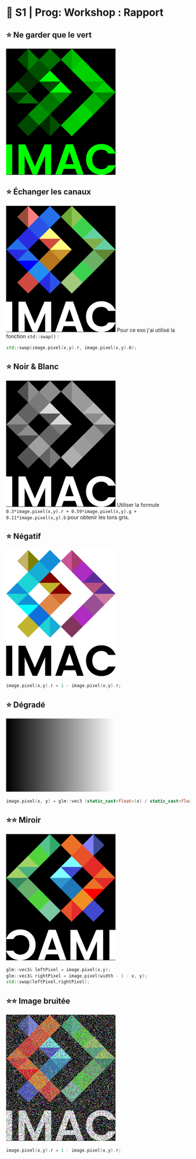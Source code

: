 # 🐣 S1 | Prog: Workshop : Rapport

## ⭐ Ne garder que le vert
![](./output/keep_green_only.png)

## ⭐ Échanger les canaux
![](./output/echange.png) 
Pour ce exo j'ai utilisé la fonction `std::swap()` :
```cpp
std::swap(image.pixel(x,y).r, image.pixel(x,y).b);
```

## ⭐ Noir & Blanc
![](./output/black_white.png) 
Utiliser la formule `0.3*image.pixel(x,y).r + 0.59*image.pixel(x,y).g + 0.11*image.pixel(x,y).b` pour obtenir les tons gris.

## ⭐ Négatif
![](./output/negative.png)  
```cpp
image.pixel(x,y).r = 1 - image.pixel(x,y).r;
``` 

## ⭐ Dégradé
![](./output/gradient.png)  
```cpp
image.pixel(x, y) = glm::vec3 (static_cast<float>(x) / static_cast<float>(image.width() - 1));
``` 


## ⭐⭐ Miroir
![](./output/mirror.png)  
```cpp
glm::vec3& leftPixel = image.pixel(x,y);
glm::vec3& rightPixel = image.pixel(width - 1 - x, y);
std::swap(leftPixel,rightPixel);
```

## ⭐⭐ Image bruitée
![](./output/bruite.png)
```cpp
image.pixel(x,y).r = 1 - image.pixel(x,y).r;
``` 